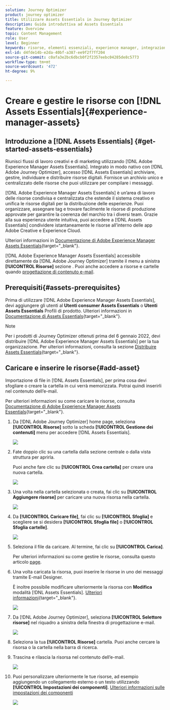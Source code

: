 ```yaml
---
solution: Journey Optimizer
product: journey optimizer
title: Utilizzare Assets Essentials in Journey Optimizer
description: Guida introduttiva ad Assets Essentials
feature: Overview
topic: Content Management
role: User
level: Beginner
keywords: risorse, elementi essenziali, experience manager, integrazione
exl-id: d4fde14b-e2da-40bf-a387-ee9f2f7ff204
source-git-commit: c0afa3e2bc6dbcb0f2f2357eebc04285de8c5773
workflow-type: tm+mt
source-wordcount: '472'
ht-degree: 9%

---
```


# Creare e gestire le risorse con [!DNL Assets Essentials]{#experience-manager-assets}

## Introduzione a [!DNL Assets Essentials] {#get-started-assets-essentials}

Riunisci flussi di lavoro creativi e di marketing utilizzando [!DNL Adobe Experience Manager Assets Essentials]. Integrato in modo nativo con [!DNL Adobe Journey Optimizer], accesso [!DNL Assets Essentials] archiviare, gestire, individuare e distribuire risorse digitali. Fornisce un archivio unico e centralizzato delle risorse che puoi utilizzare per compilare i messaggi.

[!DNL Adobe Experience Manager Assets Essentials] è un’area di lavoro delle risorse condivisa e centralizzata che estende il sistema creativo e unifica le risorse digitali per la distribuzione delle esperienze. Puoi organizzare, assegnare tag e trovare facilmente le risorse di produzione approvate per garantire la coerenza del marchio tra i diversi team. Grazie alla sua esperienza utente intuitiva, puoi accedere a [!DNL Assets Essentials] condividere istantaneamente le risorse all’interno delle app Adobe Creative e Experience Cloud.

Ulteriori informazioni in [Documentazione di Adobe Experience Manager Assets Essentials](https://experienceleague.adobe.com/docs/experience-manager-assets-essentials/help/introduction.html){target="_blank"}.

[!DNL Adobe Experience Manager Assets Essentials] accessibile direttamente da [!DNL Adobe Journey Optimizer] tramite il menu a sinistra **[!UICONTROL Risorse]** sezione . Puoi anche accedere a risorse e cartelle quando [progettazione di contenuto e-mail](get-started-email-design.md).

## Prerequisiti{#assets-prerequisites}

Prima di utilizzare [!DNL Adobe Experience Manager Assets Essentials], devi aggiungere gli utenti al **Utenti consumer Assets Essentials** o **Utenti Assets Essentials** Profili di prodotto. Ulteriori informazioni in [Documentazione di Assets Essentials](https://experienceleague.adobe.com/docs/experience-manager-assets-essentials/help/deploy-administer.html?lang=it){target="_blank"}.

>[!NOTE]
>Per i prodotti di Journey Optimizer ottenuti prima del 6 gennaio 2022, devi distribuire [!DNL Adobe Experience Manager Assets Essentials] per la tua organizzazione. Per ulteriori informazioni, consulta la sezione [Distribuire Assets Essentials](https://experienceleague.adobe.com/docs/experience-manager-assets-essentials/help/deploy-administer.html?lang=it){target="_blank"}.

## Caricare e inserire le risorse{#add-asset}

Importazione di file in [!DNL Assets Essentials], per prima cosa devi sfogliare o creare la cartella in cui verrà memorizzata. Potrai quindi inserirli nel contenuto dell’e-mail.

Per ulteriori informazioni su come caricare le risorse, consulta [Documentazione di Adobe Experience Manager Assets Essentials](https://experienceleague.adobe.com/docs/experience-manager-assets-essentials/help/add-delete.html){target="_blank"}.

1. Da [!DNL Adobe Journey Optimizer] home page, seleziona **[!UICONTROL Risorse]** sotto la scheda **[!UICONTROL Gestione dei contenuti]** menu per accedere [!DNL Assets Essentials].

   ![](assets/media_library_1.png)

1. Fate doppio clic su una cartella dalla sezione centrale o dalla vista struttura per aprirla.

   Puoi anche fare clic su **[!UICONTROL Crea cartella]** per creare una nuova cartella.

   ![](assets/media_library_8.png)

1. Una volta nella cartella selezionata o creata, fai clic su **[!UICONTROL Aggiungere risorse]** per caricare una nuova risorsa nella cartella.

   ![](assets/media_library_2.png)

1. Da **[!UICONTROL Caricare file]**, fai clic su **[!UICONTROL Sfoglia]** e scegliere se si desidera **[!UICONTROL Sfoglia file]** o **[!UICONTROL Sfoglia cartelle]**.

   ![](assets/media_library_3.png)

1. Seleziona il file da caricare. Al termine, fai clic su **[!UICONTROL Carica]**.

   Per ulteriori informazioni su come gestire le risorse, consulta questo articolo [page](https://experienceleague.adobe.com/docs/experience-manager-assets-essentials/help/manage-organize.html).

1. Una volta caricata la risorsa, puoi inserire le risorse in uno dei messaggi tramite E-mail Designer.

   È inoltre possibile modificare ulteriormente la risorsa con **Modifica** modalità [!DNL Assets Essentials]. [Ulteriori informazioni](https://experienceleague.adobe.com/docs/experience-manager-assets-essentials/help/edit-images.html){target="_blank"}.

   ![](assets/media_library_12.png)

1. Da [!DNL Adobe Journey Optimizer], seleziona **[!UICONTROL Selettore risorse]** nel riquadro a sinistra della finestra di progettazione e-mail.

   ![](assets/media_library_5.png)

1. Seleziona la tua **[!UICONTROL Risorse]** cartella. Puoi anche cercare la risorsa o la cartella nella barra di ricerca.

1. Trascina e rilascia la risorsa nel contenuto dell’e-mail.

   ![](assets/media_library_6.png)

1. Puoi personalizzare ulteriormente le tue risorse, ad esempio aggiungendo un collegamento esterno o un testo utilizzando **[!UICONTROL Impostazioni dei componenti]**. [Ulteriori informazioni sulle impostazioni dei componenti](content-components.md)

   ![](assets/media_library_13.png)

   <!--
    After adding your asset to your email, use the **[!UICONTROL Find similar Stock photos]** option to locate Stock photos that match the content, color, and composition of your image. [Learn more about Adobe Stock](stock.md).

    Note that this option is available for licensed/unlicensed Stock images and images from your Assets folder. 

    ![](assets/media_library_14.png)
    -->